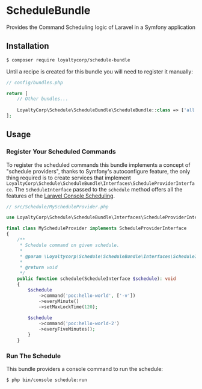# ScheduleBundle

Provides the Command Scheduling logic of Laravel in a Symfony application

## Installation

```bash
$ composer require loyaltycorp/schedule-bundle
```

Until a recipe is created for this bundle you will need to register it manually:

```php
// config/bundles.php

return [
    // Other bundles...
    
    LoyaltyCorp\Schedule\ScheduleBundle\ScheduleBundle::class => ['all' => true],
];
```

## Usage

### Register Your Scheduled Commands

To register the scheduled commands this bundle implements a concept of "schedule providers", thanks to Symfony's
autoconfigure feature, the only thing required is to create services that implement `LoyaltyCorp\Schedule\ScheduleBundle\Interfaces\ScheduleProviderInterface`.
The `ScheduleInterface` passed to the `schedule` method offers all the features of the [Laravel Console Scheduling][1].

```php
// src/Schedule/MyScheduleProvider.php

use LoyaltyCorp\Schedule\ScheduleBundle\Interfaces\ScheduleProviderInterface;

final class MyScheduleProvider implements ScheduleProviderInterface
{
    /**
     * Schedule command on given schedule.
     *
     * @param \Loyaltycorp\Schedule\ScheduleBundle\Interfaces\ScheduleInterface $schedule
     *
     * @return void
     */
    public function schedule(ScheduleInterface $schedule): void
    {
        $schedule
            ->command('poc:hello-world', ['-v'])
            ->everyMinute()
            ->setMaxLockTime(120);
    
        $schedule
            ->command('poc:hello-world-2')
            ->everyFiveMinutes();
        }
    }
```

### Run The Schedule

This bundle providers a console command to run the schedule:

```bash
$ php bin/console schedule:run
```

[1]: https://laravel.com/docs/5.8/scheduling
